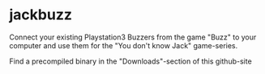 jackbuzz
========

Connect your existing Playstation3 Buzzers from the game "Buzz" to your computer and use them for the "You don't know Jack" game-series.

Find a precompiled binary in the "Downloads"-section of this github-site